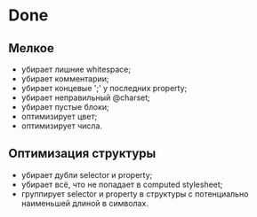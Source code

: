 # Done

## Мелкое

* убирает лишние whitespace;
* убирает комментарии;
* убирает концевые ';' у последних property;
* убирает неправильный @charset;
* убирает пустые блоки;
* оптимизирует цвет;
* оптимизирует числа.

## Оптимизация структуры

* убирает дубли selector и property;
* убирает всё, что не попадает в computed stylesheet;
* группирует selector и property в структуры с потенциально наименьшей длиной в символах.
